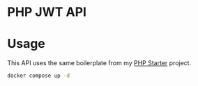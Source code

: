 # PHP JWT API

# Usage

This API uses the same boilerplate from my [PHP Starter](https://github.com/aosasona/php-starter) project.

```bash
docker compose up -d
```
